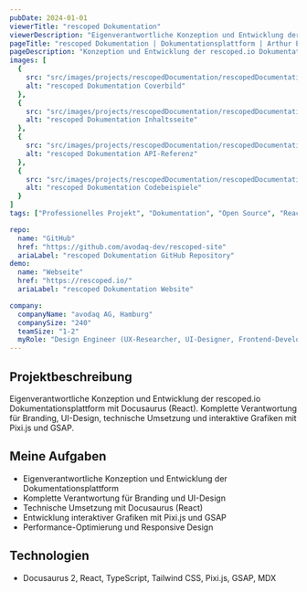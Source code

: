 ```yaml
---
pubDate: 2024-01-01
viewerTitle: "rescoped Dokumentation"
viewerDescription: "Eigenverantwortliche Konzeption und Entwicklung der rescoped.io Dokumentationsplattform mit Docusaurus (React)"
pageTitle: "rescoped Dokumentation | Dokumentationsplattform | Arthur Ersosi"
pageDescription: "Konzeption und Entwicklung der rescoped.io Dokumentationsplattform mit Docusaurus, inklusive Branding, UI-Design und interaktiver Grafiken."
images: [
  {
    src: "src/images/projects/rescopedDocumentation/rescopedDocumentation-cover.webp",
    alt: "rescoped Dokumentation Coverbild"
  },
  {
    src: "src/images/projects/rescopedDocumentation/rescopedDocumentation-01.webp",
    alt: "rescoped Dokumentation Inhaltsseite"
  },
  {
    src: "src/images/projects/rescopedDocumentation/rescopedDocumentation-02.webp",
    alt: "rescoped Dokumentation API-Referenz"
  },
  {
    src: "src/images/projects/rescopedDocumentation/rescopedDocumentation-03.webp",
    alt: "rescoped Dokumentation Codebeispiele"
  }
]
tags: ["Professionelles Projekt", "Dokumentation", "Open Source", "React", "Frontend-Entwicklung"]

repo:
  name: "GitHub"
  href: "https://github.com/avodaq-dev/rescoped-site"
  ariaLabel: "rescoped Dokumentation GitHub Repository"
demo:
  name: "Webseite"
  href: "https://rescoped.io/"
  ariaLabel: "rescoped Dokumentation Website"

company:
  companyName: "avodaq AG, Hamburg"
  companySize: "240"
  teamSize: "1-2"
  myRole: "Design Engineer (UX-Researcher, UI-Designer, Frontend-Developer)"
---
```


## Projektbeschreibung

Eigenverantwortliche Konzeption und Entwicklung der rescoped.io Dokumentationsplattform mit Docusaurus (React).
Komplette Verantwortung für Branding, UI-Design, technische Umsetzung und interaktive Grafiken mit Pixi.js und GSAP.

## Meine Aufgaben

- Eigenverantwortliche Konzeption und Entwicklung der Dokumentationsplattform
- Komplette Verantwortung für Branding und UI-Design
- Technische Umsetzung mit Docusaurus (React)
- Entwicklung interaktiver Grafiken mit Pixi.js und GSAP
- Performance-Optimierung und Responsive Design

## Technologien

- Docusaurus 2, React, TypeScript, Tailwind CSS, Pixi.js, GSAP, MDX

